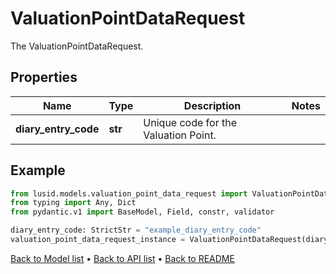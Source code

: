 # ValuationPointDataRequest

The ValuationPointDataRequest.
## Properties
Name | Type | Description | Notes
------------ | ------------- | ------------- | -------------
**diary_entry_code** | **str** | Unique code for the Valuation Point. | 
## Example

```python
from lusid.models.valuation_point_data_request import ValuationPointDataRequest
from typing import Any, Dict
from pydantic.v1 import BaseModel, Field, constr, validator

diary_entry_code: StrictStr = "example_diary_entry_code"
valuation_point_data_request_instance = ValuationPointDataRequest(diary_entry_code=diary_entry_code)

```

[Back to Model list](../README.md#documentation-for-models) &#8226; [Back to API list](../README.md#documentation-for-api-endpoints) &#8226; [Back to README](../README.md)

